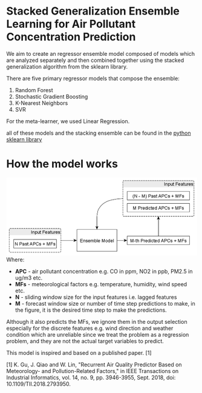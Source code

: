 # Stacked Generalization Ensemble Learning for Air Pollutant Concentration Prediction
We aim to create an regressor ensemble model composed of models which are analyzed separately and then combined together using the stacked generalization algorithm from the sklearn library.

There are five primary regressor models that compose the ensemble:
1. Random Forest
2. Stochastic Gradient Boosting
3. K-Nearest Neighbors
4. SVR

For the meta-learner, we used Linear Regression.

all of these models and the stacking ensemble can be found in the [python sklearn library](https://scikit-learn.org/stable/index.html)

# How the model works
![](misc/imgs/model-diagram.png)
Where: 
* **APC** - air pollutant concentration e.g. CO in ppm, NO2 in ppb, PM2.5 in ug/m3 etc.
* **MFs** - meteorological factors e.g. temperature, humidity, wind speed etc.
* **N** - sliding window size for the input features i.e. lagged features
* **M** - forecast window size or number of time step predictions to make, in the figure, it is the desired time step to make the predictions.

Although it also predicts the MFs, we ignore them in the output selection especially for the discrete features e.g. wind direction and weather condition which are unreliable since we treat the problem as a regression problem, and they are not the actual target variables to predict.

This model is inspired and based on a published paper. [1]

[1] K. Gu, J. Qiao and W. Lin, "Recurrent Air Quality Predictor Based on Meteorology- and Pollution-Related Factors," in IEEE Transactions on Industrial Informatics, vol. 14, no. 9, pp. 3946-3955, Sept. 2018, doi: 10.1109/TII.2018.2793950.
